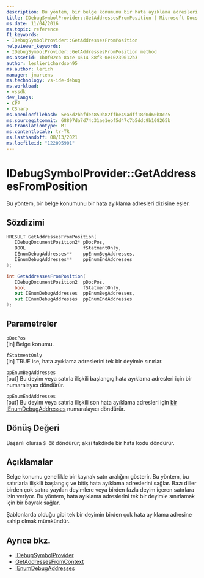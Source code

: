 ```yaml
---
description: Bu yöntem, bir belge konumunu bir hata ayıklama adresleri dizisine eşler.
title: IDebugSymbolProvider::GetAddressesFromPosition | Microsoft Docs
ms.date: 11/04/2016
ms.topic: reference
f1_keywords:
- IDebugSymbolProvider::GetAddressesFromPosition
helpviewer_keywords:
- IDebugSymbolProvider::GetAddressesFromPosition method
ms.assetid: 1b0f02cb-8ace-4614-88f3-0e10239012b3
author: leslierichardson95
ms.author: lerich
manager: jmartens
ms.technology: vs-ide-debug
ms.workload:
- vssdk
dev_langs:
- CPP
- CSharp
ms.openlocfilehash: 5ea5d2bbfdec859b82ffbe49adff18d0d60b8cc5
ms.sourcegitcommit: 68897da7d74c31ae1ebf5d47c7b5ddc9b108265b
ms.translationtype: MT
ms.contentlocale: tr-TR
ms.lasthandoff: 08/13/2021
ms.locfileid: "122095901"
---
```

# <a name="idebugsymbolprovidergetaddressesfromposition"></a>IDebugSymbolProvider::GetAddressesFromPosition
Bu yöntem, bir belge konumunu bir hata ayıklama adresleri dizisine eşler.

## <a name="syntax"></a>Sözdizimi

```cpp
HRESULT GetAddressesFromPosition( 
   IDebugDocumentPosition2* pDocPos,
   BOOL                     fStatmentOnly,
   IEnumDebugAddresses**    ppEnumBegAddresses,
   IEnumDebugAddresses**    ppEnumEndAddresses
);
```

```csharp
int GetAddressesFromPosition( 
   IDebugDocumentPosition2  pDocPos,
   bool                     fStatmentOnly,
   out IEnumDebugAddresses  ppEnumBegAddresses,
   out IEnumDebugAddresses  ppEnumEndAddresses
);
```

## <a name="parameters"></a>Parametreler
`pDocPos`\
[in] Belge konumu.

`fStatmentOnly`\
[in] TRUE ise, hata ayıklama adreslerini tek bir deyimle sınırlar.

`ppEnumBegAddresses`\
[out] Bu deyim veya satırla ilişkili başlangıç hata ayıklama adresleri için bir numaralayıcı döndürür.

`ppEnumEndAddresses`\
[out] Bu deyim veya satırla ilişkili son hata ayıklama adresleri için [bir IEnumDebugAddresses](../../../extensibility/debugger/reference/ienumdebugaddresses.md) numaralayıcı döndürür.

## <a name="return-value"></a>Dönüş Değeri
 Başarılı olursa `S_OK` döndürür; aksi takdirde bir hata kodu döndürür.

## <a name="remarks"></a>Açıklamalar
 Belge konumu genellikle bir kaynak satır aralığını gösterir. Bu yöntem, bu satırlarla ilişkili başlangıç ve bitiş hata ayıklama adreslerini sağlar. Bazı diller birden çok satıra yayılan deyimlere veya birden fazla deyim içeren satırlara izin veriyor. Bu yöntem, hata ayıklama adreslerini tek bir deyimle sınırlamak için bir bayrak sağlar.

 Şablonlarda olduğu gibi tek bir deyimin birden çok hata ayıklama adresine sahip olmak mümkündür.

## <a name="see-also"></a>Ayrıca bkz.
- [IDebugSymbolProvider](../../../extensibility/debugger/reference/idebugsymbolprovider.md)
- [GetAddressesFromContext](../../../extensibility/debugger/reference/idebugsymbolprovider-getaddressesfromcontext.md)
- [IEnumDebugAddresses](../../../extensibility/debugger/reference/ienumdebugaddresses.md)
